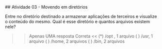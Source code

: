 ## Atividade 03 - Movendo em diretórios

Entre no diretório destinado a armazenar aplicações de terceiros e visualize o conteúdo do mesmo.
Qual é esse diretório e quantos arquivos existem nele?

>>Apenas UMA resposta Correta <<
(*) /opt , 1 arquivo
( ) /usr, 1 arquivo
( ) /home, 2 arquivos
( ) /bin, 2 arquivos


